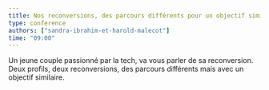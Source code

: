 ```yaml
---
title: Nos reconversions, des parcours différents pour un objectif similaire
type: conference
authors: ["sandra-ibrahim-et-harold-malecot"]
time: "09:00"
---
```


Un jeune couple passionné par la tech, va vous parler de sa reconversion.
Deux profils, deux reconversions, des parcours différents mais avec un objectif similaire.
